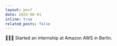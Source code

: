 ```yaml
---
layout: post
date: 2025-06-01
inline: true
related_posts: false
---
```


👩🏽‍💻 Started an internship at Amazon AWS in Berlin.
